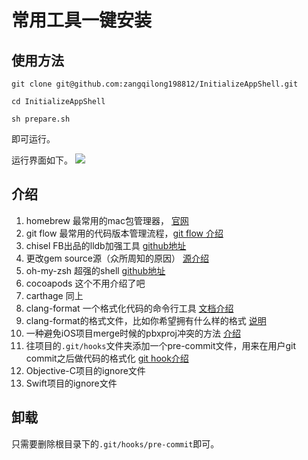 # 常用工具一键安装

## 使用方法  

`git clone git@github.com:zangqilong198812/InitializeAppShell.git`  

`cd InitializeAppShell`  

`sh prepare.sh`  

即可运行。

运行界面如下。
![](http://ww1.sinaimg.cn/large/006tNc79jw1fb0r8le8taj30lk0d641h.jpg)

## 介绍  
1. homebrew 最常用的mac包管理器， [官网](http://brew.sh/)  
2. git flow 最常用的代码版本管理流程，[git flow 介绍](http://danielkummer.github.io/git-flow-cheatsheet/index.zh_CN.html)
3. chisel FB出品的lldb加强工具 [github地址](https://github.com/facebook/chisel)
4. 更改gem source源（众所周知的原因） [源介绍](https://ruby.taobao.org/)
5. oh-my-zsh 超强的shell [github地址](https://github.com/robbyrussell/oh-my-zsh)
6. cocoapods 这个不用介绍了吧
7. carthage 同上
8. clang-format 一个格式化代码的命令行工具 [文档介绍](http://clang.llvm.org/docs/ClangFormat.html)
9. clang-format的格式文件，比如你希望拥有什么样的格式 [说明](www.clangformat.com)
10. 一种避免iOS项目merge时候的pbxproj冲突的方法 [介绍](http://roadfiresoftware.com/2015/09/automatically-resolving-git-merge-conflicts-in-xcodes-project-pbxproj/)
11. 往项目的`.git/hooks`文件夹添加一个pre-commit文件，用来在用户git commit之后做代码的格式化 [git hook介绍](https://git-scm.com/book/zh/v2/%E8%87%AA%E5%AE%9A%E4%B9%89-Git-Git-%E9%92%A9%E5%AD%90)
12. Objective-C项目的ignore文件
13. Swift项目的ignore文件
  
## 卸载  
只需要删除根目录下的`.git/hooks/pre-commit`即可。


